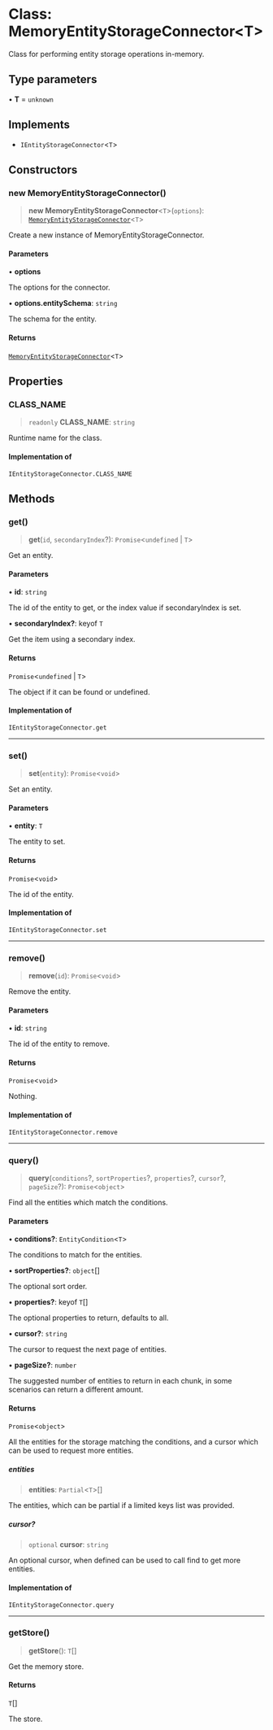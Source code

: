 # Class: MemoryEntityStorageConnector\<T\>

Class for performing entity storage operations in-memory.

## Type parameters

• **T** = `unknown`

## Implements

- `IEntityStorageConnector`\<`T`\>

## Constructors

### new MemoryEntityStorageConnector()

> **new MemoryEntityStorageConnector**\<`T`\>(`options`): [`MemoryEntityStorageConnector`](MemoryEntityStorageConnector.md)\<`T`\>

Create a new instance of MemoryEntityStorageConnector.

#### Parameters

• **options**

The options for the connector.

• **options.entitySchema**: `string`

The schema for the entity.

#### Returns

[`MemoryEntityStorageConnector`](MemoryEntityStorageConnector.md)\<`T`\>

## Properties

### CLASS\_NAME

> `readonly` **CLASS\_NAME**: `string`

Runtime name for the class.

#### Implementation of

`IEntityStorageConnector.CLASS_NAME`

## Methods

### get()

> **get**(`id`, `secondaryIndex`?): `Promise`\<`undefined` \| `T`\>

Get an entity.

#### Parameters

• **id**: `string`

The id of the entity to get, or the index value if secondaryIndex is set.

• **secondaryIndex?**: keyof `T`

Get the item using a secondary index.

#### Returns

`Promise`\<`undefined` \| `T`\>

The object if it can be found or undefined.

#### Implementation of

`IEntityStorageConnector.get`

***

### set()

> **set**(`entity`): `Promise`\<`void`\>

Set an entity.

#### Parameters

• **entity**: `T`

The entity to set.

#### Returns

`Promise`\<`void`\>

The id of the entity.

#### Implementation of

`IEntityStorageConnector.set`

***

### remove()

> **remove**(`id`): `Promise`\<`void`\>

Remove the entity.

#### Parameters

• **id**: `string`

The id of the entity to remove.

#### Returns

`Promise`\<`void`\>

Nothing.

#### Implementation of

`IEntityStorageConnector.remove`

***

### query()

> **query**(`conditions`?, `sortProperties`?, `properties`?, `cursor`?, `pageSize`?): `Promise`\<`object`\>

Find all the entities which match the conditions.

#### Parameters

• **conditions?**: `EntityCondition`\<`T`\>

The conditions to match for the entities.

• **sortProperties?**: `object`[]

The optional sort order.

• **properties?**: keyof `T`[]

The optional properties to return, defaults to all.

• **cursor?**: `string`

The cursor to request the next page of entities.

• **pageSize?**: `number`

The suggested number of entities to return in each chunk, in some scenarios can return a different amount.

#### Returns

`Promise`\<`object`\>

All the entities for the storage matching the conditions,
and a cursor which can be used to request more entities.

##### entities

> **entities**: `Partial`\<`T`\>[]

The entities, which can be partial if a limited keys list was provided.

##### cursor?

> `optional` **cursor**: `string`

An optional cursor, when defined can be used to call find to get more entities.

#### Implementation of

`IEntityStorageConnector.query`

***

### getStore()

> **getStore**(): `T`[]

Get the memory store.

#### Returns

`T`[]

The store.
